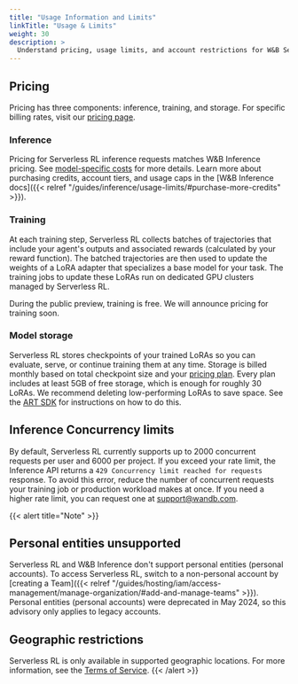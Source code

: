 ```yaml
---
title: "Usage Information and Limits"
linkTitle: "Usage & Limits"
weight: 30
description: >
  Understand pricing, usage limits, and account restrictions for W&B Serverless RL.
---
```


## Pricing

Pricing has three components: inference, training, and storage. For specific billing rates, visit our [pricing page](https://wandb.ai/site/pricing/reinforcement-learning).

### Inference

Pricing for Serverless RL inference requests matches W&B Inference pricing. See [model-specific costs](https://wandb.ai/site/pricing/inference) for more details. Learn more about purchasing credits, account tiers, and usage caps in the [W&B Inference docs]({{< relref "/guides/inference/usage-limits/#purchase-more-credits" >}}).

### Training

At each training step, Serverless RL collects batches of trajectories that include your agent's outputs and associated rewards (calculated by your reward function). The batched trajectories are then used to update the weights of a LoRA adapter that specializes a base model for your task. The training jobs to update these LoRAs run on dedicated GPU clusters managed by Serverless RL.

During the public preview, training is free. We will announce pricing for training soon.

### Model storage

Serverless RL stores checkpoints of your trained LoRAs so you can evaluate, serve, or continue training them at any time. Storage is billed monthly based on total checkpoint size and your [pricing plan](https://wandb.ai/site/pricing). Every plan includes at least 5GB of free storage, which is enough for roughly 30 LoRAs. We recommend deleting low-performing LoRAs to save space. See the [ART SDK](https://art.openpipe.ai) for instructions on how to do this.


## Inference Concurrency limits

By default, Serverless RL currently supports up to 2000 concurrent requests per user and 6000 per project. If you exceed your rate limit, the Inference API returns a `429 Concurrency limit reached for requests` response. To avoid this error, reduce the number of concurrent requests your training job or production workload makes at once. If you need a higher rate limit, you can request one at support@wandb.com.

{{< alert title="Note" >}}
## Personal entities unsupported

Serverless RL and W&B Inference don't support personal entities (personal accounts). To access Serverless RL, switch to a non-personal account by [creating a Team]({{< relref "/guides/hosting/iam/access-management/manage-organization/#add-and-manage-teams" >}}). Personal entities (personal accounts) were deprecated in May 2024, so this advisory only applies to legacy accounts.

## Geographic restrictions

Serverless RL is only available in supported geographic locations. For more information, see the [Terms of Service](https://docs.coreweave.com/docs/policies/terms-of-service/terms-of-use#geographic-restrictions).
{{< /alert >}}






